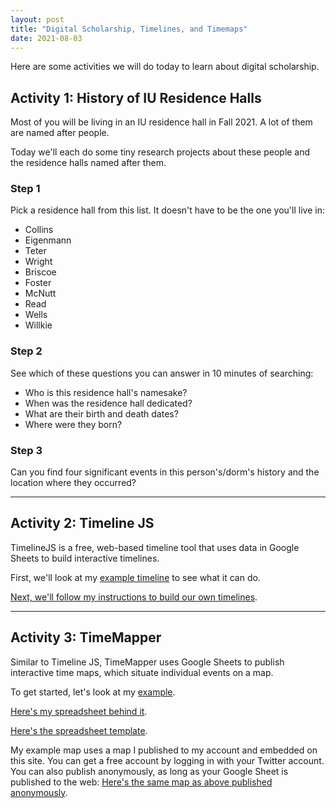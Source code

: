 ```yaml
---
layout: post
title: "Digital Scholarship, Timelines, and Timemaps"
date: 2021-08-03
---
```

<div class="blurb">
	<p>Here are some activities we will do today to learn about digital scholarship.</p>
  <h2>Activity 1: History of IU Residence Halls</h2>
  <p>Most of you will be living in an IU residence hall in Fall 2021. A lot of them are named after people.</p>
  <p>Today we'll each do some tiny research projects about these people and the residence halls named after them.</p>
  <h3>Step 1</h3>
  <p>Pick a residence hall from this list. It doesn't have to be the one you'll live in:</p>
  <ul>
    <li>Collins</li>
    <li>Eigenmann</li>
    <li>Teter</li>
    <li>Wright</li>
    <li>Briscoe</li>
    <li>Foster</li>
    <li>McNutt</li>
    <li>Read</li>
    <li>Wells</li>
    <li>Willkie</li>
  </ul>
  <h3>Step 2</h3>
	<p>See which of these questions you can answer in 10 minutes of searching:</p>
  <ul>
    <li>Who is this residence hall's namesake?</li>
    <li>When was the residence hall dedicated?</li>
    <li>What are their birth and death dates?</li>
    <li>Where were they born?</li>
  </ul>
<h3>Step 3</h3>
<p>Can you find four significant events in this person's/dorm's history and the location where they occurred?</p>
<hr/>
<h2>Activity 2: Timeline JS</h2>
<p>TimelineJS is a free, web-based timeline tool that uses data in Google Sheets to build interactive timelines.</p>
<p>First, we'll look at my <a href="https://nhomenda.github.io/blog/2018/08/06/timeline-example">example timeline</a> to see what it can do.</p>
<p><a href="https://nhomenda.github.io/blog/2018/08/06/timeline-js">Next, we'll follow my instructions to build our own timelines</a>.</p>
<hr/>
<h2>Activity 3: TimeMapper</h2>
<p>Similar to Timeline JS, TimeMapper uses Google Sheets to publish interactive time maps, which situate individual events on a map.</p>
	<p>To get started, let's look at my <a href="https://nhomenda.github.io/blog/2018/08/06/timemapper">example</a>.</p>
	<p><a href="https://docs.google.com/spreadsheets/d/1FgRe6okdSJ_4Jdz5TufgDm_xvfVihsbWBMs1xaHZdXM/edit">Here's my spreadsheet behind it</a>.</p>
	<p><a href="https://docs.google.com/spreadsheets/d/1LlYBnfhvD3ZUXMGZ8e52UwYp-xn_NeWmaGBx7VBz5V8/edit#gid=0">Here's the spreadsheet template</a>.</p>
	<p>My example map uses a map I published to my account and embedded on this site. You can get a free account by logging in with your Twitter account. You can also publish anonymously, as long as your Google Sheet is published to the web: <a href="http://timemapper.okfnlabs.org/anon/v4dxy1-herman-b-wells-history">Here's the same map as above published anonymously</a>.
</div><!-- /.blurb -->
